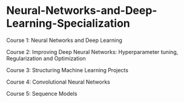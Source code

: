 # Neural-Networks-and-Deep-Learning-Specialization
Course 1: Neural Networks and Deep Learning

Course 2: Improving Deep Neural Networks: Hyperparameter tuning, Regularization and Optimization

Course 3: Structuring Machine Learning Projects

Course 4: Convolutional Neural Networks

Course 5: Sequence Models

